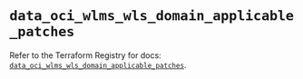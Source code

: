 # `data_oci_wlms_wls_domain_applicable_patches`

Refer to the Terraform Registry for docs: [`data_oci_wlms_wls_domain_applicable_patches`](https://registry.terraform.io/providers/oracle/oci/7.19.0/docs/data-sources/wlms_wls_domain_applicable_patches).
